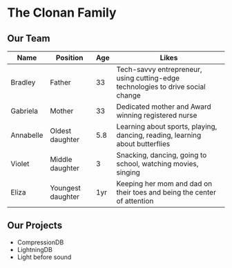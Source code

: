 # The Clonan Family


## Our Team

| Name       | Position   | Age | Likes                                                  |
|------------|------------|-----|--------------------------------------------------------|
| Bradley    | Father     | 33  | Tech-savvy entrepreneur, using cutting-edge technologies to drive social change |
| Gabriela   | Mother     | 33  | Dedicated mother and Award winning registered nurse |
| Annabelle  | Oldest daughter | 5.8 | Learning about sports, playing, dancing, reading, learning about butterflies |
| Violet     | Middle daughter | 3   | Snacking, dancing, going to school, watching movies, singing |
| Eliza      | Youngest daughter | 1yr | Keeping her mom and dad on their toes and being the center of attention |

## Our Projects

- CompressionDB
- LightningDB
- Light before sound

